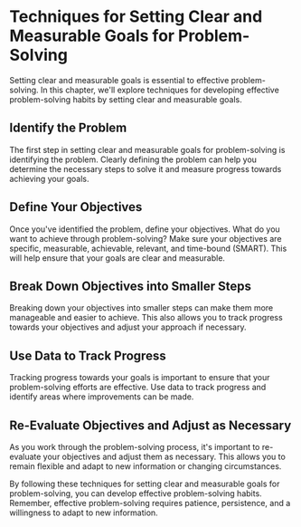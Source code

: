 # Techniques for Setting Clear and Measurable Goals for Problem-Solving

Setting clear and measurable goals is essential to effective problem-solving. In this chapter, we'll explore techniques for developing effective problem-solving habits by setting clear and measurable goals.

Identify the Problem
--------------------

The first step in setting clear and measurable goals for problem-solving is identifying the problem. Clearly defining the problem can help you determine the necessary steps to solve it and measure progress towards achieving your goals.

Define Your Objectives
----------------------

Once you've identified the problem, define your objectives. What do you want to achieve through problem-solving? Make sure your objectives are specific, measurable, achievable, relevant, and time-bound (SMART). This will help ensure that your goals are clear and measurable.

Break Down Objectives into Smaller Steps
----------------------------------------

Breaking down your objectives into smaller steps can make them more manageable and easier to achieve. This also allows you to track progress towards your objectives and adjust your approach if necessary.

Use Data to Track Progress
--------------------------

Tracking progress towards your goals is important to ensure that your problem-solving efforts are effective. Use data to track progress and identify areas where improvements can be made.

Re-Evaluate Objectives and Adjust as Necessary
----------------------------------------------

As you work through the problem-solving process, it's important to re-evaluate your objectives and adjust them as necessary. This allows you to remain flexible and adapt to new information or changing circumstances.

By following these techniques for setting clear and measurable goals for problem-solving, you can develop effective problem-solving habits. Remember, effective problem-solving requires patience, persistence, and a willingness to adapt to new information.
